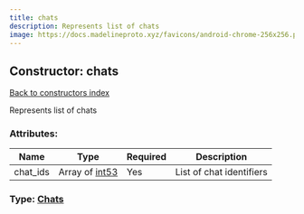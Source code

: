 ```yaml
---
title: chats
description: Represents list of chats
image: https://docs.madelineproto.xyz/favicons/android-chrome-256x256.png
---
```

## Constructor: chats  
[Back to constructors index](index.md)



Represents list of chats

### Attributes:

| Name     |    Type       | Required | Description |
|----------|---------------|----------|-------------|
|chat\_ids|Array of [int53](../types/int53.md) | Yes|List of chat identifiers|



### Type: [Chats](../types/Chats.md)


